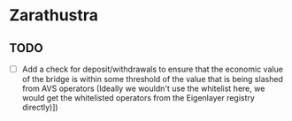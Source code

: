 # Zarathustra

## TODO
- [ ] Add a check for deposit/withdrawals to ensure that the economic value of the bridge is within some threshold of the value that is being slashed from AVS operators (Ideally we wouldn't use the whitelist here, we would get the whitelisted operators from the Eigenlayer registry directly)])